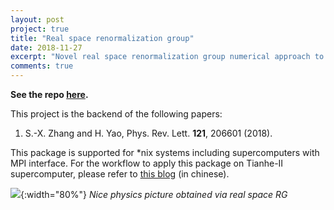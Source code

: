 ```yaml
---
layout: post
project: true
title: "Real space renormalization group"
date: 2018-11-27
excerpt: "Novel real space renormalization group numerical approach to investigate many-body (de)localization transitions"
comments: true
---
```


**See the repo [here](https://github.com/refraction-ray/realspace-RG).**

This project is the backend of the following papers:

1. S.-X. Zhang and H. Yao, Phys. Rev. Lett. **121**, 206601 (2018).


This package is supported for \*nix systems including supercomputers with MPI interface. For the workflow to apply this package on Tianhe-II supercomputer, please refer to [this blog](/高性能科学计算实践) (in chinese).


![](https://user-images.githubusercontent.com/35157286/49080765-a81c5e80-f27f-11e8-9aba-6ccba2e1eeb2.png){:width="80%"}
*Nice physics picture obtained via real space RG*

